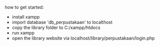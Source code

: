 how to get started:
- install xampp
- import database 'db_perpustakaan' to localthost
- copy the library folder to C:/xampp/htdocs
- run xampp
- open the library website via localhost/library/perpustakaan/login.php
